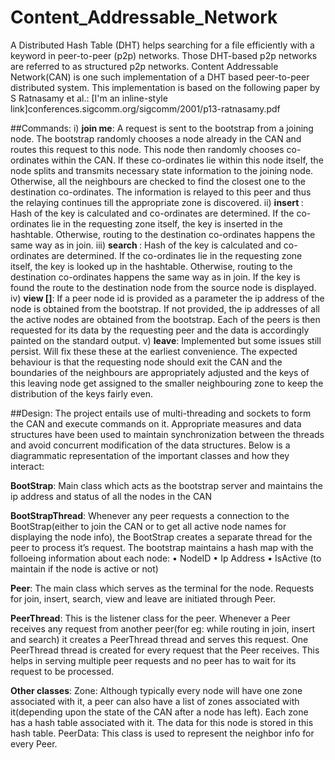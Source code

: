 # Content_Addressable_Network
A Distributed Hash Table (DHT) helps searching for a file efficiently with a keyword in peer-to-peer (p2p) networks. Those DHT-based p2p networks are referred to as structured p2p networks. Content Addressable Network(CAN) is one such implementation of a DHT based peer-to-peer distributed system. This implementation is based on the following paper by S Ratnasamy et al.:
[I'm an inline-style link]conferences.sigcomm.org/sigcomm/2001/p13-ratnasamy.pdf

##Commands:
i) **join me**: A request is sent to the bootstrap from a joining node. The bootstrap randomly chooses a node already in the CAN and routes this request to this node. This node then randomly chooses co-ordinates within the CAN. If these co-ordinates lie within this node itself, the node splits and transmits necessary state information to the joining node. Otherwise, all the neighbours are checked to find the closest one to the destination co-ordinates. The information is relayed to this peer and thus the relaying continues till the appropriate zone is discovered.
ii) **insert <key>**: Hash of the key is calculated and co-ordinates are determined. If the co-ordinates lie in the requesting zone itself, the key is inserted in the hashtable. Otherwise, routing to the destination co-ordinates happens the same way as in join.
iii) **search <key>**: Hash of the key is calculated and co-ordinates are determined. If the co-ordinates lie in the requesting zone itself, the key is looked up in the hashtable.  Otherwise, routing to the destination co-ordinates happens the same way as in join. If the key is found the route to the destination node from the source node is displayed.
iv) **view [<node id>]**:  If a peer node id is provided as a parameter the ip address of the node is obtained from the bootstrap. If not provided, the ip addresses of all the active nodes are obtained from the bootstrap. Each of the peers is then requested for its data by the requesting peer and the data is accordingly painted on the standard output.
v) **leave**: Implemented but some issues still persist. Will fix these these at the earliest convenience. The expected behaviour is that the requesting node should exit the CAN and the boundaries of the neighbours are appropriately adjusted and the keys of this leaving node get assigned to the smaller neighbouring zone to keep the distribution of the keys fairly even.

##Design:
The project entails use of multi-threading and sockets to form the CAN and execute commands on it. Appropriate measures and data structures have been used to maintain synchronization between the threads and avoid concurrent modification of the data structures.
Below is a diagrammatic representation of the important classes and how they interact:
 
**BootStrap**: Main class which acts as the bootstrap server and maintains the ip address and status of all the nodes in the CAN 

**BootStrapThread**: Whenever any peer requests a connection to the BootStrap(either to join the CAN or to get all active node names for displaying the node info), the BootStrap creates a separate thread for the peer to process it’s request. The bootstrap maintains a hash map with the folloeing information about each node:
•	NodeID
•	Ip Address
•	IsActive (to maintain if the node is active or not)

**Peer**: The main class which serves as the terminal for the node. Requests for join, insert, search, view and leave are initiated through Peer.

**PeerThread**: This is the listener class for the peer. Whenever a Peer receives any request from another peer(for eg: while routing in join, insert and search)  it creates a PeerThread thread and serves this request.  One PeerThread thread is created for every request that the Peer receives. This helps in serving multiple peer requests and no peer has to wait for its request to be processed.

**Other classes**:
Zone: Although typically every node will have one zone associated with it, a peer can also have a list of zones associated with it(depending upon the state of the CAN after a node has left).  Each zone has a hash table associated with it. The data for this node is stored in this hash table.
PeerData: This class is used to represent the neighbor info for every Peer.

